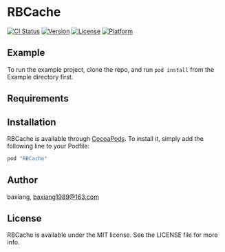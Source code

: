 # RBCache

[![CI Status](http://img.shields.io/travis/baxiang/RBCache.svg?style=flat)](https://travis-ci.org/baxiang/RBCache)
[![Version](https://img.shields.io/cocoapods/v/RBCache.svg?style=flat)](http://cocoapods.org/pods/RBCache)
[![License](https://img.shields.io/cocoapods/l/RBCache.svg?style=flat)](http://cocoapods.org/pods/RBCache)
[![Platform](https://img.shields.io/cocoapods/p/RBCache.svg?style=flat)](http://cocoapods.org/pods/RBCache)

## Example

To run the example project, clone the repo, and run `pod install` from the Example directory first.

## Requirements

## Installation

RBCache is available through [CocoaPods](http://cocoapods.org). To install
it, simply add the following line to your Podfile:

```ruby
pod "RBCache"
```

## Author

baxiang, baxiang1989@163.com

## License

RBCache is available under the MIT license. See the LICENSE file for more info.
